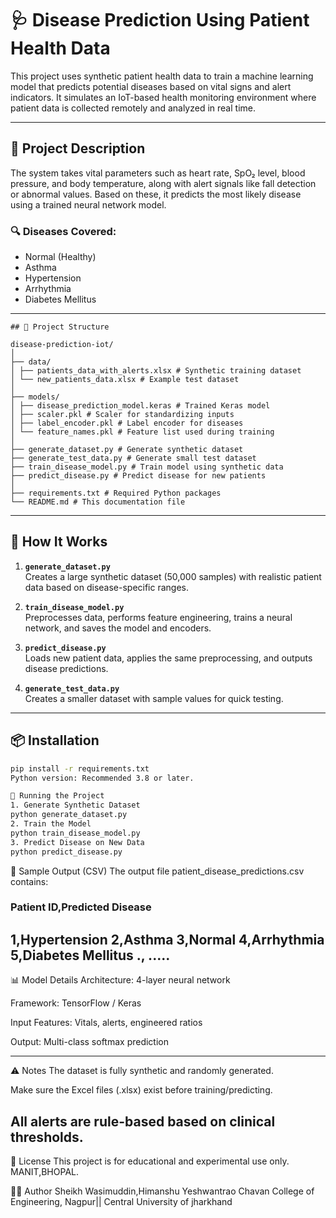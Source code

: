 # 🩺 Disease Prediction Using Patient Health Data

This project uses synthetic patient health data to train a machine learning model that predicts potential diseases based on vital signs and alert indicators. It simulates an IoT-based health monitoring environment where patient data is collected remotely and analyzed in real time.

---

## 📘 Project Description

The system takes vital parameters such as heart rate, SpO₂ level, blood pressure, and body temperature, along with alert signals like fall detection or abnormal values. Based on these, it predicts the most likely disease using a trained neural network model.

### 🔍 Diseases Covered:
- Normal (Healthy)
- Asthma
- Hypertension
- Arrhythmia
- Diabetes Mellitus

---
```
## 📁 Project Structure

disease-prediction-iot/
│
├── data/
│ ├── patients_data_with_alerts.xlsx # Synthetic training dataset
│ └── new_patients_data.xlsx # Example test dataset
│
├── models/
│ ├── disease_prediction_model.keras # Trained Keras model
│ ├── scaler.pkl # Scaler for standardizing inputs
│ ├── label_encoder.pkl # Label encoder for diseases
│ └── feature_names.pkl # Feature list used during training
│
├── generate_dataset.py # Generate synthetic dataset
├── generate_test_data.py # Generate small test dataset
├── train_disease_model.py # Train model using synthetic data
├── predict_disease.py # Predict disease for new patients
│
├── requirements.txt # Required Python packages
└── README.md # This documentation file
```

---

## 🧠 How It Works

1. **`generate_dataset.py`**  
   Creates a large synthetic dataset (50,000 samples) with realistic patient data based on disease-specific ranges.

2. **`train_disease_model.py`**  
   Preprocesses data, performs feature engineering, trains a neural network, and saves the model and encoders.

3. **`predict_disease.py`**  
   Loads new patient data, applies the same preprocessing, and outputs disease predictions.

4. **`generate_test_data.py`**  
   Creates a smaller dataset with sample values for quick testing.

---

## 📦 Installation

```bash
pip install -r requirements.txt
Python version: Recommended 3.8 or later.

🏁 Running the Project
1. Generate Synthetic Dataset
python generate_dataset.py
2. Train the Model
python train_disease_model.py
3. Predict Disease on New Data
python predict_disease.py
```
🧪 Sample Output (CSV)
The output file patient_disease_predictions.csv contains:

### Patient ID,Predicted Disease
1,Hypertension
2,Asthma
3,Normal
4,Arrhythmia
5,Diabetes Mellitus
., .....
---
📊 Model Details
Architecture: 4-layer neural network

Framework: TensorFlow / Keras

Input Features: Vitals, alerts, engineered ratios

Output: Multi-class softmax prediction

---
⚠️ Notes
The dataset is fully synthetic and randomly generated.

Make sure the Excel files (.xlsx) exist before training/predicting.

All alerts are rule-based based on clinical thresholds.
---
📄 License
This project is for educational and experimental use only.
MANIT,BHOPAL.

🙋‍♂️ Author
Sheikh Wasimuddin,Himanshu
Yeshwantrao Chavan College of Engineering, Nagpur|| Central University of jharkhand

